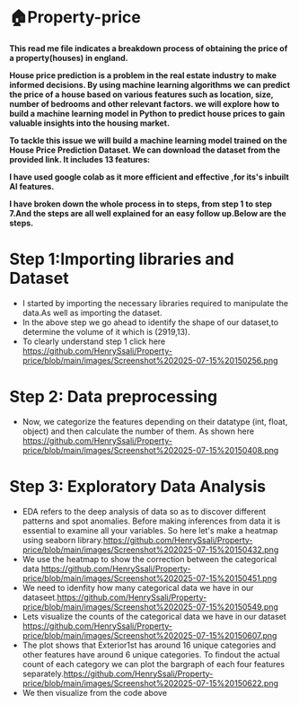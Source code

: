  # 🏠Property-price
 __This read me file indicates a breakdown process of obtaining the price of a property(houses) in england.__
 
 __House price prediction is a problem in the real estate industry to make informed decisions. By using machine learning algorithms we can predict the price of a house based on various features such as location, size, number of bedrooms and other relevant factors.  we will explore how to build a machine learning model in Python to predict house prices to gain valuable insights into the housing market.__
 
__To tackle this issue we will build a machine learning model trained on the House Price Prediction Dataset. We can download the dataset from the provided link. It includes 13 features:__

 __I have used google colab as it more efficient and effective ,for its's inbuilt AI features.__
 
 __I have broken down the whole process in to steps, from step 1 to step 7.And the steps are all well explained for an easy follow up.Below are the steps.__

 # Step 1:Importing libraries and Dataset
* I started by importing the necessary libraries required to manipulate the data.As well as    importing the dataset.
* In the above step we go ahead to identify the shape of our dataset,to determine the volume of it which is (2919,13).
* To clearly understand step 1 click here https://github.com/HenrySsali/Property-price/blob/main/images/Screenshot%202025-07-15%20150256.png
# Step 2: Data preprocessing
* Now, we categorize the features depending on their datatype (int, float, object) and then calculate the number of them. As shown here https://github.com/HenrySsali/Property-price/blob/main/images/Screenshot%202025-07-15%20150408.png
# Step 3: Exploratory Data Analysis
* EDA refers to the deep analysis of data so as to discover different patterns and spot anomalies. Before making inferences from data it is essential to examine all your variables. So here let's make a heatmap using seaborn library.https://github.com/HenrySsali/Property-price/blob/main/images/Screenshot%202025-07-15%20150432.png
* We use the heatmap to show the correction between the categorical data 
 https://github.com/HenrySsali/Property-price/blob/main/images/Screenshot%202025-07-15%20150451.png
* We need to idenfity how many categorical data we have in our dataseet.https://github.com/HenrySsali/Property-price/blob/main/images/Screenshot%202025-07-15%20150549.png
*  Lets visualize the counts of the categorical data we have in our dataset  https://github.com/HenrySsali/Property-price/blob/main/images/Screenshot%202025-07-15%20150607.png
*  The plot shows that Exterior1st has around 16 unique categories and other features have around  6 unique categories. To findout the actual count of each category we can plot the bargraph of each four features separately.https://github.com/HenrySsali/Property-price/blob/main/images/Screenshot%202025-07-15%20150622.png
*  We then visualize from the code above 
  
  
 
